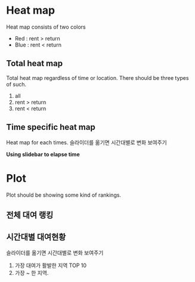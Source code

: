 # Heat map

Heat map consists of two colors
- Red : rent > return
- Blue : rent < return

## Total heat map

Total heat map regardless of time or location.
There should be three types of such.

1. all
2. rent > return
3. rent < return

## Time specific heat map

Heat map for each times.
슬라이더를 옮기면 시간대별로 변화 보여주기

__Using slidebar to elapse time__

# Plot

Plot should be showing some kind of rankings.

## 전체 대여 랭킹

## 시간대별 대여현황

슬라이더를 옮기면 시간대별로 변화 보여주기

1. 가장 대여가 활발한 지역 TOP 10
2. 가장 ~ 한 지역.
